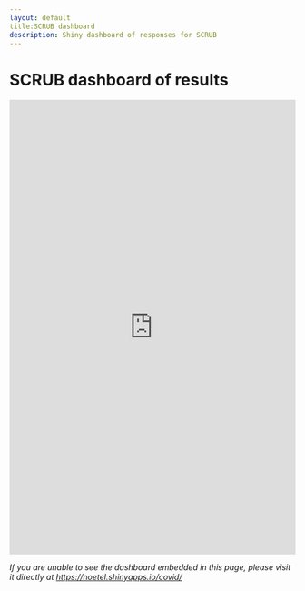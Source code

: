 ```yaml
---
layout: default
title:SCRUB dashboard
description: Shiny dashboard of responses for SCRUB
---
```


# SCRUB dashboard of results

<body><iframe id="dashboard" src="https://noetel.shinyapps.io/covid/" style="border: none; width: 100%; height: 800px" frameborder="0"></iframe></body>

*If you are unable to see the dashboard embedded in this page, please visit it directly at https://noetel.shinyapps.io/covid/*
